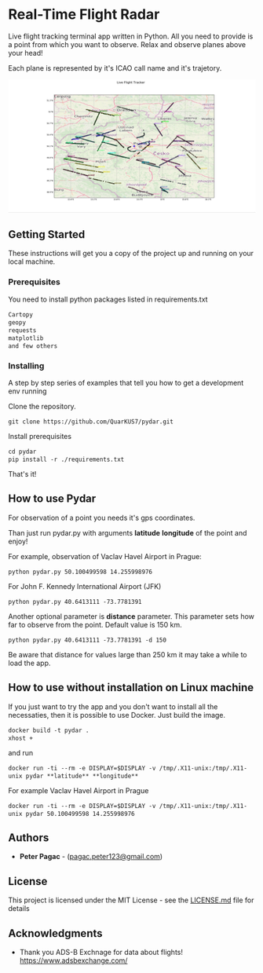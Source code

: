 # Real-Time Flight Radar

Live flight tracking terminal app written in Python. All you need to provide is a point from which you want to observe.  Relax and observe planes above your head!

Each plane is represented by it's ICAO call name and it's trajetory.

![pydar](pydar.png)

## Getting Started

These instructions will get you a copy of the project up and running on your local machine.

### Prerequisites
You need to install python packages listed in requirements.txt

```
Cartopy
geopy
requests
matplotlib
and few others
```
### Installing

A step by step series of examples that tell you how to get a development env running

Clone the repository.

```
git clone https://github.com/QuarKUS7/pydar.git
```
Install prerequisites

```
cd pydar
pip install -r ./requirements.txt
```
That's it!

## How to use Pydar
For observation of a point you needs it's gps coordinates.

Than just run pydar.py with arguments **latitude** **longitude** of the point and enjoy!

For example, observation of Vaclav Havel Airport in Prague:
```
python pydar.py 50.100499598 14.255998976
```
For John F. Kennedy International Airport (JFK)
```
python pydar.py 40.6413111 -73.7781391
```
Another optional parameter is **distance** parameter. This parameter sets how far to observe from the point. Default value is 150 km.

```
python pydar.py 40.6413111 -73.7781391 -d 150
```
Be aware that distance for values large than 250 km it may take a while to load the app.

## How to use without installation on Linux machine
If you just want to try the app and you don't want to install all the necessaties, then it is possible to use Docker.
Just build the image.
```
docker build -t pydar .
xhost +
```
and run
```
docker run -ti --rm -e DISPLAY=$DISPLAY -v /tmp/.X11-unix:/tmp/.X11-unix pydar **latitude** **longitude**
```
For example Vaclav Havel Airport in Prague
```
docker run -ti --rm -e DISPLAY=$DISPLAY -v /tmp/.X11-unix:/tmp/.X11-unix pydar 50.100499598 14.255998976
```
## Authors

* **Peter Pagac** - (pagac.peter123@gmail.com)

## License

This project is licensed under the MIT License - see the [LICENSE.md](LICENSE.md) file for details

## Acknowledgments

* Thank you ADS-B Exchnage for data about flights!
https://www.adsbexchange.com/

